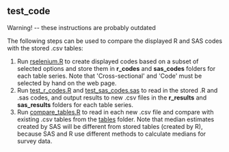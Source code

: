 ## test_code

Warning! -- these instructions are probably outdated

The following steps can be used to compare the displayed R and SAS codes with the stored .csv tables:
1. Run [rselenium.R](rselenium.R) to create displayed codes based on a subset of selected options and store them in **r_codes** and **sas_codes** folders for each table series. Note that 'Cross-sectional' and 'Code' must be selected by hand on the web page.
2. Run [test_r_codes.R](test_r_codes.R) and [test_sas_codes.sas](test_sas_codes.sas) to read in the stored .R and .sas codes, and output results to new .csv files in the **r_results** and **sas_results** folders for each table series.
3. Run [compare_tables.R](compare_tables.R) to read in each new .csv file and compare with existing .csv tables from the [tables](../../tables) folder. Note that median estimates created by SAS will be different from stored tables (created by R), because SAS and R  use different methods to calculate medians for survey data.
